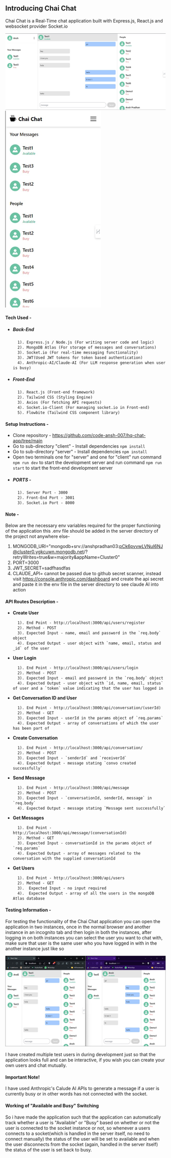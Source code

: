 ## Introducing Chai Chat
Chai Chat is a Real-Time chat application built with Express.js, React.js and websocket provider Socket.io

![pic of chaichat](demo2.jpg) 
<img src="demo3.jpg" alt="pic of chaichat" style="width:300px;">


#### Tech Used -

 - ##### Back-End
		 1). Express.js / Node.js (For writing server code and logic)
		 2). MongoDB Atlas (For storage of messages and conversations)
		 3). Socket.io (For real-time messaging functionality)
		 3). JWT(Used JWT tokens for token based authentication)
		 4). Anthropic-AI/Claude-AI (For LLM response generation when user is busy)
 - ##### Front-End
		 1). React.js (Front-end framework)
		 2). Tailwind CSS (Styling Engine)
		 3). Axios (For fetching API requests)
		 4). Socket.io-Client (For managing socket.io in Front-end)
		 5). Flowbite (Tailwind CSS component library)

#### Setup Instructions - 

- Clone repository - https://github.com/code-ansh-007/hq-chat-app/tree/main
- Go to sub-directory "client" - Install dependencies `npm install`
- Go to sub-directory "server" - Install dependencies `npm install`
- Open two terminals one for "server" and one for "client" run command `npm run dev` to start the development server and run command `npm run start` to start the front-end development server
- ##### PORTS -
		1). Server Port - 3000
		2). Front-End Port - 3001
		3). Socket.io Port - 8000

#### Note -
Below are the necessary env variables required for the proper functioning of the application this .env file should be added in the server directory of the project not anywhere else-

 

 1. MONGODB_URI="mongodb+srv://anshpradhan03:pCk6pvvwLVNuI6NJ@cluster0.ygkcuwn.mongodb.net/?retryWrites=true&w=majority&appName=Cluster0"
 2. PORT=3000
 3. JWT_SECRET=sadfhasdfas
 4. CLAUDE_API= cannot be passed due to github secret scanner, instead visit https://console.anthropic.com/dashboard and create the api secret and paste it in the env file in the server directory to see claude AI into action

				



#### API Routes Description -

 - **Create User**
 
		 1). End Point - http://localhost:3000/api/users/register
		 2). Method - POST
		 3). Expected Input - name, email and password in the `req.body` object
		 4). Expected Output - user object with `name, email, status and _id` of the user
		 
 - **User Login**
 
		 1). End Point - http://localhost:3000/api/users/login
		 2). Method - POST
		 3). Expected Input - email and password in the `req.body` object
		 4). Expected Output - user object with `id, name, email, status` of user and a `token` value indicating that the user has logged in

 - **Get Conversation ID and User**
 
		 1). End Point - http://localhost:3000/api/conversation/(userId)
		 2). Method - GET
		 3). Expected Input - userId in the params object of `req.params`
		 4). Expected Output - array of conversations of which the user has been part of

 - **Create Conversation**
	
		 1). End Point - http://localhost:3000/api/conversation/
		 2). Method - POST
		 3). Expected Input - `senderId` and `receiverId`
		 4). Expected Output - message stating `convo created successfully`

 - **Send Message**

		 1). End Point - http://localhost:3000/api/message
		 2). Method - POST
		 3). Expected Input - `conversationId, senderId, message` in `req.body`
		 4). Expected Output - message stating `Message sent successfully`

 - **Get Messages**

		 1). End Point - http://localhost:3000/api/message/(conversationId)
		 2). Method - GET
		 3). Expected Input - conversationId in the params object of `req.params`
		 4). Expected Output - array of messages related to the conversation with the supplied conversationId

 - **Get Users**
 
		 1). End Point - http://localhost:3000/api/users
		 2). Method - GET
		 3).  Expected Input - no input required
		 4).  Expected Output - array of all the users in the mongoDB Atlas database
		
#### Testing Information -
For testing the functionality of the Chai Chat application you can open the application in two instances, once in the normal browser and another instance in an incognito tab and then login in both the instances, after logging in on both instances you can select the user you want to chat with, make sure that user is the same user who you have logged in with in the another instance just like so

![example of testing](demo1.jpg)

I have created multiple test users in during development just so that the application looks full and can be interactive, if you wish you can create your own  users and chat mutually.

#### Important Note! 
I have used Anthropic's Calude AI APIs to generate a message if a user is currently busy or in other words has not connected with the socket.

#### Working of "Available and Busy" Switching
So i have made the application such that the application can automatically track whether a user is "Available" or "Busy" based on whether or not the user is connected to the socket instance or not, so whenever a users connects to a socket(which is handled in the server itself, no need to connect manually) the status of the user will be set to available and when the user disconnects from the socket (again, handled in the server itself) the status of the user is set back to busy.


